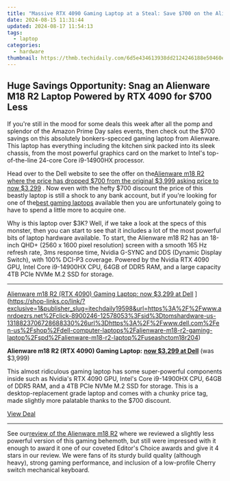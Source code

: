 ```yaml
---
title: "Massive RTX 4090 Gaming Laptop at a Steal: Save $700 on the Alienware M18 R2"
date: 2024-08-15 11:31:44
updated: 2024-08-17 11:54:13
tags:
  - laptop
categories:
  - hardware
thumbnail: https://thmb.techidaily.com/6d5e434613938dd2124246188e50460e550f0af6da44465964689f6742fdcc42.jpg
---
```


## Huge Savings Opportunity: Snag an Alienware M18 R2 Laptop Powered by RTX 4090 for $700 Less

If you're still in the mood for some deals this week after all the pomp and splendor of the Amazon Prime Day sales events, then check out the $700 savings on this absolutely bonkers-specced gaming laptop from Alienware. This laptop has everything including the kitchen sink packed into its sleek chassis, from the most powerful graphics card on the market to Intel's top-of-the-line 24-core Core i9-14900HX processor.

 Head over to the Dell website to see the offer on the[Alienware m18 R2 where the price has dropped $700 from the original $3,999 asking price to now $3,299](https://shop-links.co/link/?exclusive=1&publisher_slug=itechdaily19598&url=https%3A%2F%2Fwww.anrdoezrs.net%2Fclick-8900246-12578053%3Fsid%3Dtomshardware-us-9689402708627119496%26url%3Dhttps%3A%2F%2Fwww.dell.com%2Fen-us%2Fshop%2Fdell-computer-laptops%2Falienware-m18-r2-gaming-laptop%2Fspd%2Falienware-m18-r2-laptop%2Fuseashctom18r204) . Now even with the hefty $700 discount the price of this beastly laptop is still a shock to any bank account, but if you're looking for one of the[best gaming laptops](https://tools.techidaily.com) available then you are unfortunately going to have to spend a little more to acquire one.

 Why is this laptop over $3K? Well, if we take a look at the specs of this monster, then you can start to see that it includes a lot of the most powerful bits of laptop hardware available. To start, the Alienware m18 R2 has an 18-inch QHD+ (2560 x 1600 pixel resolution) screen with a smooth 165 Hz refresh rate, 3ms response time, Nvidia G-SYNC and DDS (Dynamic Display Switch), with 100% DCI-P3 coverage. Powered by the Nvidia RTX 4090 GPU, Intel Core i9-14900HX CPU, 64GB of DDR5 RAM, and a large capacity 4TB PCIe NVMe M.2 SSD for storage.

---

[Alienware m18 R2 (RTX 4090) Gaming Laptop: now $3,299 at Dell](https://cdn.mos.cms.futurecdn.net/xywfs6xvogH7esZQiGZa6L-200-100.png "Alienware m18 R2 (RTX 4090) Gaming Laptop: now $3,299 at Dell") ](https://shop-links.co/link/?exclusive=1&publisher_slug=itechdaily19598&url=https%3A%2F%2Fwww.anrdoezrs.net%2Fclick-8900246-12578053%3Fsid%3Dtomshardware-us-1318823706728688330%26url%3Dhttps%3A%2F%2Fwww.dell.com%2Fen-us%2Fshop%2Fdell-computer-laptops%2Falienware-m18-r2-gaming-laptop%2Fspd%2Falienware-m18-r2-laptop%2Fuseashctom18r204)

**Alienware m18 R2 (RTX 4090) Gaming Laptop:** [**now $3,299 at Dell**](https://shop-links.co/link/?exclusive=1&publisher_slug=itechdaily19598&url=https%3A%2F%2Fwww.anrdoezrs.net%2Fclick-8900246-12578053%3Fsid%3Dtomshardware-us-9739848733138620684%26url%3Dhttps%3A%2F%2Fwww.dell.com%2Fen-us%2Fshop%2Fdell-computer-laptops%2Falienware-m18-r2-gaming-laptop%2Fspd%2Falienware-m18-r2-laptop%2Fuseashctom18r204) (was $3,999)  
  
 This almost ridiculous gaming laptop has some super-powerful components inside such as Nvidia's RTX 4090 GPU, Intel's Core i9-14900HX CPU, 64GB of DDR5 RAM, and a 4TB PCIe NVMe M.2 SSD for storage. This is a desktop-replacement grade laptop and comes with a chunky price tag, made slightly more palatable thanks to the $700 discount.  

[View Deal](https://shop-links.co/link/?exclusive=1&publisher_slug=itechdaily19598&url=https%3A%2F%2Fwww.anrdoezrs.net%2Fclick-8900246-12578053%3Fsid%3Dtomshardware-us-1318823706728688330%26url%3Dhttps%3A%2F%2Fwww.dell.com%2Fen-us%2Fshop%2Fdell-computer-laptops%2Falienware-m18-r2-gaming-laptop%2Fspd%2Falienware-m18-r2-laptop%2Fuseashctom18r204)

---

 See our[review of the Alienware m18 R2](https://tools.techidaily.com) where we reviewed a slightly less powerful version of this gaming behemoth, but still were impressed with it enough to award it one of our coveted Editor's Choice awards and give it 4 stars in our review. We were fans of its sturdy build quality (although heavy), strong gaming performance, and inclusion of a low-profile Cherry switch mechanical keyboard.

<ins class="adsbygoogle"
     style="display:block"
     data-ad-format="autorelaxed"
     data-ad-client="ca-pub-7571918770474297"
     data-ad-slot="1223367746"></ins>



<ins class="adsbygoogle"
     style="display:block"
     data-ad-client="ca-pub-7571918770474297"
     data-ad-slot="8358498916"
     data-ad-format="auto"
     data-full-width-responsive="true"></ins>
